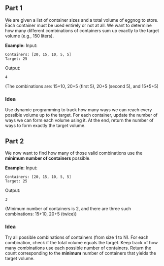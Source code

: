## Part 1

We are given a list of container sizes and a total volume of eggnog to store. Each container must be used entirely or not at all. We want to determine how many different combinations of containers sum up exactly to the target volume (e.g., 150 liters).

**Example:**
Input:
```
Containers: [20, 15, 10, 5, 5]
Target: 25
```
Output:
```
4
```
(The combinations are: 15+10, 20+5 (first 5), 20+5 (second 5), and 15+5+5)

### Idea
Use dynamic programming to track how many ways we can reach every possible volume up to the target. For each container, update the number of ways we can form each volume using it. At the end, return the number of ways to form exactly the target volume.


## Part 2

We now want to find how many of those valid combinations use the **minimum number of containers** possible.

**Example:**
Input:
```
Containers: [20, 15, 10, 5, 5]
Target: 25
```
Output:
```
3
```
(Minimum number of containers is 2, and there are three such combinations: 15+10, 20+5 (twice))

### Idea
Try all possible combinations of containers (from size 1 to N). For each combination, check if the total volume equals the target. Keep track of how many combinations use each possible number of containers. Return the count corresponding to the **minimum** number of containers that yields the target volume.